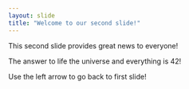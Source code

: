 ```yaml
---
layout: slide
title: "Welcome to our second slide!"
---
```


This second slide provides great news to everyone!

The answer to life the universe and everything is 42!


Use the left arrow to go back to first slide!
